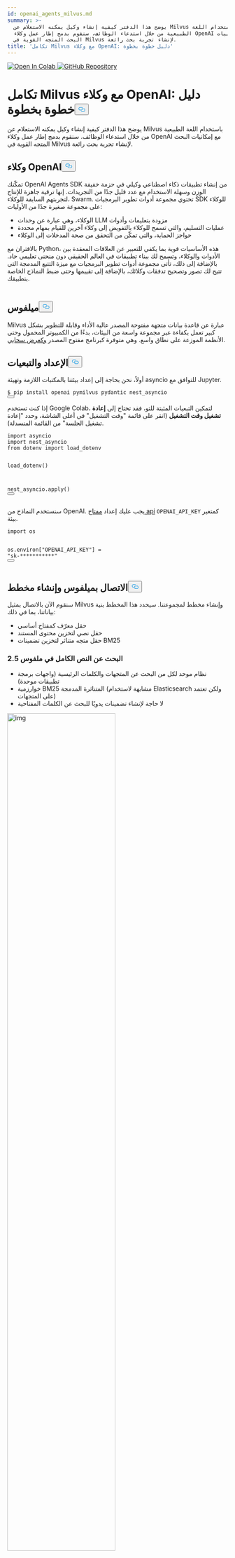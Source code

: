 ```yaml
---
id: openai_agents_milvus.md
summary: >-
  يوضح هذا الدفتر كيفية إنشاء وكيل يمكنه الاستعلام عن Milvus باستخدام اللغة
  الطبيعية من خلال استدعاء الوظائف. سنقوم بدمج إطار عمل وكلاء OpenAI مع إمكانيات
  البحث المتجه القوية في Milvus لإنشاء تجربة بحث رائعة.
title: 'تكامل Milvus مع وكلاء OpenAI: دليل خطوة بخطوة'
---
```

<p><a href="https://colab.research.google.com/github/milvus-io/bootcamp/blob/master/bootcamp/tutorials/integration/openai_agents_milvus.ipynb" target="_parent">
<img translate="no" src="https://colab.research.google.com/assets/colab-badge.svg" alt="Open In Colab"/>
</a>
<a href="https://github.com/milvus-io/bootcamp/blob/master/bootcamp/tutorials/integration/openai_agents_milvus.ipynb" target="_blank">
<img translate="no" src="https://img.shields.io/badge/View%20on%20GitHub-555555?style=flat&logo=github&logoColor=white" alt="GitHub Repository"/>
</a></p>
<h1 id="Milvus-Integration-with-OpenAI-Agents-A-Step-by-Step-Guide" class="common-anchor-header">تكامل Milvus مع وكلاء OpenAI: دليل خطوة بخطوة<button data-href="#Milvus-Integration-with-OpenAI-Agents-A-Step-by-Step-Guide" class="anchor-icon" translate="no">
      <svg translate="no"
        aria-hidden="true"
        focusable="false"
        height="20"
        version="1.1"
        viewBox="0 0 16 16"
        width="16"
      >
        <path
          fill="#0092E4"
          fill-rule="evenodd"
          d="M4 9h1v1H4c-1.5 0-3-1.69-3-3.5S2.55 3 4 3h4c1.45 0 3 1.69 3 3.5 0 1.41-.91 2.72-2 3.25V8.59c.58-.45 1-1.27 1-2.09C10 5.22 8.98 4 8 4H4c-.98 0-2 1.22-2 2.5S3 9 4 9zm9-3h-1v1h1c1 0 2 1.22 2 2.5S13.98 12 13 12H9c-.98 0-2-1.22-2-2.5 0-.83.42-1.64 1-2.09V6.25c-1.09.53-2 1.84-2 3.25C6 11.31 7.55 13 9 13h4c1.45 0 3-1.69 3-3.5S14.5 6 13 6z"
        ></path>
      </svg>
    </button></h1><p>يوضح هذا الدفتر كيفية إنشاء وكيل يمكنه الاستعلام عن Milvus باستخدام اللغة الطبيعية من خلال استدعاء الوظائف. سنقوم بدمج إطار عمل وكلاء OpenAI مع إمكانيات البحث المتجه القوية في Milvus لإنشاء تجربة بحث رائعة.</p>
<h2 id="OpenAI-Agents" class="common-anchor-header">وكلاء OpenAI<button data-href="#OpenAI-Agents" class="anchor-icon" translate="no">
      <svg translate="no"
        aria-hidden="true"
        focusable="false"
        height="20"
        version="1.1"
        viewBox="0 0 16 16"
        width="16"
      >
        <path
          fill="#0092E4"
          fill-rule="evenodd"
          d="M4 9h1v1H4c-1.5 0-3-1.69-3-3.5S2.55 3 4 3h4c1.45 0 3 1.69 3 3.5 0 1.41-.91 2.72-2 3.25V8.59c.58-.45 1-1.27 1-2.09C10 5.22 8.98 4 8 4H4c-.98 0-2 1.22-2 2.5S3 9 4 9zm9-3h-1v1h1c1 0 2 1.22 2 2.5S13.98 12 13 12H9c-.98 0-2-1.22-2-2.5 0-.83.42-1.64 1-2.09V6.25c-1.09.53-2 1.84-2 3.25C6 11.31 7.55 13 9 13h4c1.45 0 3-1.69 3-3.5S14.5 6 13 6z"
        ></path>
      </svg>
    </button></h2><p>تمكّنك OpenAI Agents SDK من إنشاء تطبيقات ذكاء اصطناعي وكيلي في حزمة خفيفة الوزن وسهلة الاستخدام مع عدد قليل جدًا من التجريدات. إنها ترقية جاهزة للإنتاج لتجربتهم السابقة للوكلاء، Swarm. تحتوي مجموعة أدوات تطوير البرمجيات SDK للوكلاء على مجموعة صغيرة جدًا من الأوليات:</p>
<ul>
<li>الوكلاء، وهي عبارة عن وحدات LLM مزودة بتعليمات وأدوات</li>
<li>عمليات التسليم، والتي تسمح للوكلاء بالتفويض إلى وكلاء آخرين للقيام بمهام محددة</li>
<li>حواجز الحماية، والتي تمكّن من التحقق من صحة المدخلات إلى الوكلاء</li>
</ul>
<p>بالاقتران مع Python، هذه الأساسيات قوية بما يكفي للتعبير عن العلاقات المعقدة بين الأدوات والوكلاء، وتسمح لك ببناء تطبيقات في العالم الحقيقي دون منحنى تعليمي حاد. بالإضافة إلى ذلك، تأتي مجموعة أدوات تطوير البرمجيات مع ميزة التتبع المدمجة التي تتيح لك تصور وتصحيح تدفقات وكلائك، بالإضافة إلى تقييمها وحتى ضبط النماذج الخاصة بتطبيقك.</p>
<p>
  <span class="img-wrapper">
    <img translate="no" src="/docs/v2.5.x/assets/openai-agent.png" alt="" class="doc-image" id="" />
    <span></span>
  </span>
</p>
<h2 id="Milvus" class="common-anchor-header">ميلفوس<button data-href="#Milvus" class="anchor-icon" translate="no">
      <svg translate="no"
        aria-hidden="true"
        focusable="false"
        height="20"
        version="1.1"
        viewBox="0 0 16 16"
        width="16"
      >
        <path
          fill="#0092E4"
          fill-rule="evenodd"
          d="M4 9h1v1H4c-1.5 0-3-1.69-3-3.5S2.55 3 4 3h4c1.45 0 3 1.69 3 3.5 0 1.41-.91 2.72-2 3.25V8.59c.58-.45 1-1.27 1-2.09C10 5.22 8.98 4 8 4H4c-.98 0-2 1.22-2 2.5S3 9 4 9zm9-3h-1v1h1c1 0 2 1.22 2 2.5S13.98 12 13 12H9c-.98 0-2-1.22-2-2.5 0-.83.42-1.64 1-2.09V6.25c-1.09.53-2 1.84-2 3.25C6 11.31 7.55 13 9 13h4c1.45 0 3-1.69 3-3.5S14.5 6 13 6z"
        ></path>
      </svg>
    </button></h2><p>Milvus عبارة عن قاعدة بيانات متجهة مفتوحة المصدر عالية الأداء وقابلة للتطوير بشكل كبير تعمل بكفاءة عبر مجموعة واسعة من البيئات، بدءًا من الكمبيوتر المحمول وحتى الأنظمة الموزعة على نطاق واسع. وهي متوفرة كبرنامج مفتوح المصدر <a href="https://zilliz.com/">وكعرض سحابي</a>.</p>
<h2 id="Setup-and-Dependencies" class="common-anchor-header">الإعداد والتبعيات<button data-href="#Setup-and-Dependencies" class="anchor-icon" translate="no">
      <svg translate="no"
        aria-hidden="true"
        focusable="false"
        height="20"
        version="1.1"
        viewBox="0 0 16 16"
        width="16"
      >
        <path
          fill="#0092E4"
          fill-rule="evenodd"
          d="M4 9h1v1H4c-1.5 0-3-1.69-3-3.5S2.55 3 4 3h4c1.45 0 3 1.69 3 3.5 0 1.41-.91 2.72-2 3.25V8.59c.58-.45 1-1.27 1-2.09C10 5.22 8.98 4 8 4H4c-.98 0-2 1.22-2 2.5S3 9 4 9zm9-3h-1v1h1c1 0 2 1.22 2 2.5S13.98 12 13 12H9c-.98 0-2-1.22-2-2.5 0-.83.42-1.64 1-2.09V6.25c-1.09.53-2 1.84-2 3.25C6 11.31 7.55 13 9 13h4c1.45 0 3-1.69 3-3.5S14.5 6 13 6z"
        ></path>
      </svg>
    </button></h2><p>أولاً، نحن بحاجة إلى إعداد بيئتنا بالمكتبات اللازمة وتهيئة asyncio للتوافق مع Jupyter.</p>
<pre><code translate="no" class="language-shell"><span class="hljs-meta prompt_">$ </span><span class="language-bash">pip install openai pymilvus pydantic nest_asyncio</span>
<button class="copy-code-btn"></button></code></pre>
<div class="alert note">
<p>إذا كنت تستخدم Google Colab، لتمكين التبعيات المثبتة للتو، فقد تحتاج إلى <strong>إعادة تشغيل وقت التشغيل</strong> (انقر على قائمة "وقت التشغيل" في أعلى الشاشة، وحدد "إعادة تشغيل الجلسة" من القائمة المنسدلة).</p>
</div>
<pre><code translate="no" class="language-python"><span class="hljs-keyword">import</span> asyncio
<span class="hljs-keyword">import</span> nest_asyncio
<span class="hljs-keyword">from</span> dotenv <span class="hljs-keyword">import</span> load_dotenv

load_dotenv()

nest_asyncio.apply()
<button class="copy-code-btn"></button></code></pre>
<p>سنستخدم النماذج من OpenAI. يجب عليك إعداد <a href="https://platform.openai.com/docs/quickstart">مفتاح api</a> <code translate="no">OPENAI_API_KEY</code> كمتغير بيئة.</p>
<pre><code translate="no" class="language-python"><span class="hljs-keyword">import</span> os

os.environ[<span class="hljs-string">&quot;OPENAI_API_KEY&quot;</span>] = <span class="hljs-string">&quot;sk-***********&quot;</span>
<button class="copy-code-btn"></button></code></pre>
<h2 id="Connecting-to-Milvus-and-Creating-a-Schema" class="common-anchor-header">الاتصال بميلفوس وإنشاء مخطط<button data-href="#Connecting-to-Milvus-and-Creating-a-Schema" class="anchor-icon" translate="no">
      <svg translate="no"
        aria-hidden="true"
        focusable="false"
        height="20"
        version="1.1"
        viewBox="0 0 16 16"
        width="16"
      >
        <path
          fill="#0092E4"
          fill-rule="evenodd"
          d="M4 9h1v1H4c-1.5 0-3-1.69-3-3.5S2.55 3 4 3h4c1.45 0 3 1.69 3 3.5 0 1.41-.91 2.72-2 3.25V8.59c.58-.45 1-1.27 1-2.09C10 5.22 8.98 4 8 4H4c-.98 0-2 1.22-2 2.5S3 9 4 9zm9-3h-1v1h1c1 0 2 1.22 2 2.5S13.98 12 13 12H9c-.98 0-2-1.22-2-2.5 0-.83.42-1.64 1-2.09V6.25c-1.09.53-2 1.84-2 3.25C6 11.31 7.55 13 9 13h4c1.45 0 3-1.69 3-3.5S14.5 6 13 6z"
        ></path>
      </svg>
    </button></h2><p>سنقوم الآن بالاتصال بمثيل Milvus وإنشاء مخطط لمجموعتنا. سيحدد هذا المخطط بنية بياناتنا، بما في ذلك:</p>
<ul>
<li>حقل معرّف كمفتاح أساسي</li>
<li>حقل نصي لتخزين محتوى المستند</li>
<li>حقل متجه متناثر لتخزين تضمينات BM25</li>
</ul>
<h3 id="Full-Text-Search-in-Milvus-25" class="common-anchor-header">البحث عن النص الكامل في ملفوس 2.5</h3><ul>
<li>نظام موحد لكل من البحث عن المتجهات والكلمات الرئيسية (واجهات برمجة تطبيقات موحدة)</li>
<li>خوارزمية BM25 المتناثرة المدمجة (مشابهة لاستخدام Elasticsearch ولكن تعتمد على المتجهات)</li>
<li>لا حاجة لإنشاء تضمينات يدويًا للبحث عن الكلمات المفتاحية</li>
</ul>
<p><img translate="no" src="https://milvus.io/docs/v2.5.x/assets/full-text-search.png" width="70%" alt="img"></p>
<h2 id="Install-Milvus-with-Docker" class="common-anchor-header">تثبيت Milvus مع Docker<button data-href="#Install-Milvus-with-Docker" class="anchor-icon" translate="no">
      <svg translate="no"
        aria-hidden="true"
        focusable="false"
        height="20"
        version="1.1"
        viewBox="0 0 16 16"
        width="16"
      >
        <path
          fill="#0092E4"
          fill-rule="evenodd"
          d="M4 9h1v1H4c-1.5 0-3-1.69-3-3.5S2.55 3 4 3h4c1.45 0 3 1.69 3 3.5 0 1.41-.91 2.72-2 3.25V8.59c.58-.45 1-1.27 1-2.09C10 5.22 8.98 4 8 4H4c-.98 0-2 1.22-2 2.5S3 9 4 9zm9-3h-1v1h1c1 0 2 1.22 2 2.5S13.98 12 13 12H9c-.98 0-2-1.22-2-2.5 0-.83.42-1.64 1-2.09V6.25c-1.09.53-2 1.84-2 3.25C6 11.31 7.55 13 9 13h4c1.45 0 3-1.69 3-3.5S14.5 6 13 6z"
        ></path>
      </svg>
    </button></h2><p>قبل تشغيل هذا المثال، تأكد من تثبيت Milvus وبدء تشغيله باستخدام Docker، ألقِ نظرة على وثائقنا - https://milvus.io/docs/install_standalone-docker.md</p>
<pre><code translate="no" class="language-python"><span class="hljs-keyword">from</span> pymilvus <span class="hljs-keyword">import</span> DataType, FunctionType, MilvusClient

client = MilvusClient(uri=<span class="hljs-string">&quot;http://localhost:19530&quot;</span>)

schema = client.create_schema()

<span class="hljs-comment"># Simple schema that handles both text and vectors</span>
schema.add_field(
    field_name=<span class="hljs-string">&quot;id&quot;</span>, datatype=DataType.INT64, is_primary=<span class="hljs-literal">True</span>, auto_id=<span class="hljs-literal">True</span>
)
schema.add_field(
    field_name=<span class="hljs-string">&quot;text&quot;</span>, datatype=DataType.VARCHAR, max_length=<span class="hljs-number">1000</span>, enable_analyzer=<span class="hljs-literal">True</span>
)
schema.add_field(field_name=<span class="hljs-string">&quot;sparse&quot;</span>, datatype=DataType.SPARSE_FLOAT_VECTOR)
<button class="copy-code-btn"></button></code></pre>
<pre><code translate="no">{'auto_id': False, 'description': '', 'fields': [{'name': 'id', 'description': '', 'type': &lt;DataType.INT64: 5&gt;, 'is_primary': True, 'auto_id': True}, {'name': 'text', 'description': '', 'type': &lt;DataType.VARCHAR: 21&gt;, 'params': {'max_length': 1000, 'enable_analyzer': True}}, {'name': 'sparse', 'description': '', 'type': &lt;DataType.SPARSE_FLOAT_VECTOR: 104&gt;}], 'enable_dynamic_field': False}
</code></pre>
<h2 id="Setting-Up-BM25-for-Full-Text-Search" class="common-anchor-header">إعداد BM25 للبحث عن النص الكامل<button data-href="#Setting-Up-BM25-for-Full-Text-Search" class="anchor-icon" translate="no">
      <svg translate="no"
        aria-hidden="true"
        focusable="false"
        height="20"
        version="1.1"
        viewBox="0 0 16 16"
        width="16"
      >
        <path
          fill="#0092E4"
          fill-rule="evenodd"
          d="M4 9h1v1H4c-1.5 0-3-1.69-3-3.5S2.55 3 4 3h4c1.45 0 3 1.69 3 3.5 0 1.41-.91 2.72-2 3.25V8.59c.58-.45 1-1.27 1-2.09C10 5.22 8.98 4 8 4H4c-.98 0-2 1.22-2 2.5S3 9 4 9zm9-3h-1v1h1c1 0 2 1.22 2 2.5S13.98 12 13 12H9c-.98 0-2-1.22-2-2.5 0-.83.42-1.64 1-2.09V6.25c-1.09.53-2 1.84-2 3.25C6 11.31 7.55 13 9 13h4c1.45 0 3-1.69 3-3.5S14.5 6 13 6z"
        ></path>
      </svg>
    </button></h2><p>يدعم ميلفوس البحث عن النص الكامل من خلال وظائف BM25. نقوم هنا بتعريف الدالة التي ستقوم تلقائيًا بتحويل بياناتنا النصية إلى تمثيلات متجهة متفرقة محسّنة للبحث عن النص.</p>
<pre><code translate="no" class="language-python"><span class="hljs-keyword">from</span> pymilvus <span class="hljs-keyword">import</span> Function

<span class="hljs-comment"># Milvus handles tokenization and BM25 conversion</span>
bm25_function = Function(
    name=<span class="hljs-string">&quot;text_bm25_emb&quot;</span>,  <span class="hljs-comment"># Function name</span>
    input_field_names=[<span class="hljs-string">&quot;text&quot;</span>],  <span class="hljs-comment"># Name of the VARCHAR field containing raw text data</span>
    output_field_names=[
        <span class="hljs-string">&quot;sparse&quot;</span>
    ],  <span class="hljs-comment"># Name of the SPARSE_FLOAT_VECTOR field reserved to store generated embeddings</span>
    function_type=FunctionType.BM25,
)

schema.add_function(bm25_function)
<button class="copy-code-btn"></button></code></pre>
<pre><code translate="no">{'auto_id': False, 'description': '', 'fields': [{'name': 'id', 'description': '', 'type': &lt;DataType.INT64: 5&gt;, 'is_primary': True, 'auto_id': True}, {'name': 'text', 'description': '', 'type': &lt;DataType.VARCHAR: 21&gt;, 'params': {'max_length': 1000, 'enable_analyzer': True}}, {'name': 'sparse', 'description': '', 'type': &lt;DataType.SPARSE_FLOAT_VECTOR: 104&gt;, 'is_function_output': True}], 'enable_dynamic_field': False, 'functions': [{'name': 'text_bm25_emb', 'description': '', 'type': &lt;FunctionType.BM25: 1&gt;, 'input_field_names': ['text'], 'output_field_names': ['sparse'], 'params': {}}]}
</code></pre>
<h2 id="Creating-the-Collection-and-Loading-Sample-Data" class="common-anchor-header">إنشاء المجموعة وتحميل بيانات العينة<button data-href="#Creating-the-Collection-and-Loading-Sample-Data" class="anchor-icon" translate="no">
      <svg translate="no"
        aria-hidden="true"
        focusable="false"
        height="20"
        version="1.1"
        viewBox="0 0 16 16"
        width="16"
      >
        <path
          fill="#0092E4"
          fill-rule="evenodd"
          d="M4 9h1v1H4c-1.5 0-3-1.69-3-3.5S2.55 3 4 3h4c1.45 0 3 1.69 3 3.5 0 1.41-.91 2.72-2 3.25V8.59c.58-.45 1-1.27 1-2.09C10 5.22 8.98 4 8 4H4c-.98 0-2 1.22-2 2.5S3 9 4 9zm9-3h-1v1h1c1 0 2 1.22 2 2.5S13.98 12 13 12H9c-.98 0-2-1.22-2-2.5 0-.83.42-1.64 1-2.09V6.25c-1.09.53-2 1.84-2 3.25C6 11.31 7.55 13 9 13h4c1.45 0 3-1.69 3-3.5S14.5 6 13 6z"
        ></path>
      </svg>
    </button></h2><p>سننشئ الآن مجموعتنا باستخدام معلمات المخطط والفهرس، ثم نحمّل بعض البيانات النموذجية حول استرجاع المعلومات و Milvus.</p>
<pre><code translate="no" class="language-python">index_params = client.prepare_index_params()

index_params.add_index(field_name=<span class="hljs-string">&quot;sparse&quot;</span>, index_type=<span class="hljs-string">&quot;AUTOINDEX&quot;</span>, metric_type=<span class="hljs-string">&quot;BM25&quot;</span>)

<span class="hljs-keyword">if</span> client.has_collection(<span class="hljs-string">&quot;demo&quot;</span>):
    client.drop_collection(<span class="hljs-string">&quot;demo&quot;</span>)

client.create_collection(
    collection_name=<span class="hljs-string">&quot;demo&quot;</span>,
    schema=schema,
    index_params=index_params,
)

<span class="hljs-comment">## 3. Loading Test Data</span>
client.insert(
    <span class="hljs-string">&quot;demo&quot;</span>,
    [
        {
            <span class="hljs-string">&quot;text&quot;</span>: <span class="hljs-string">&quot;Information retrieval helps users find relevant documents in large datasets.&quot;</span>
        },
        {
            <span class="hljs-string">&quot;text&quot;</span>: <span class="hljs-string">&quot;Search engines use information retrieval techniques to index and rank web pages.&quot;</span>
        },
        {
            <span class="hljs-string">&quot;text&quot;</span>: <span class="hljs-string">&quot;The core of IR is matching user queries with the most relevant content.&quot;</span>
        },
        {
            <span class="hljs-string">&quot;text&quot;</span>: <span class="hljs-string">&quot;Vector search is revolutionising modern information retrieval systems.&quot;</span>
        },
        {
            <span class="hljs-string">&quot;text&quot;</span>: <span class="hljs-string">&quot;Machine learning improves ranking algorithms in information retrieval.&quot;</span>
        },
        {
            <span class="hljs-string">&quot;text&quot;</span>: <span class="hljs-string">&quot;IR techniques include keyword-based search, semantic search, and vector search.&quot;</span>
        },
        {
            <span class="hljs-string">&quot;text&quot;</span>: <span class="hljs-string">&quot;Boolean retrieval is one of the earliest information retrieval methods.&quot;</span>
        },
        {<span class="hljs-string">&quot;text&quot;</span>: <span class="hljs-string">&quot;TF-IDF is a classic method used to score document relevance in IR.&quot;</span>},
        {
            <span class="hljs-string">&quot;text&quot;</span>: <span class="hljs-string">&quot;Modern IR systems integrate deep learning for better contextual understanding.&quot;</span>
        },
        {
            <span class="hljs-string">&quot;text&quot;</span>: <span class="hljs-string">&quot;Milvus is an open-source vector database designed for AI-powered search.&quot;</span>
        },
        {
            <span class="hljs-string">&quot;text&quot;</span>: <span class="hljs-string">&quot;Milvus enables fast and scalable similarity search on high-dimensional data.&quot;</span>
        },
        {
            <span class="hljs-string">&quot;text&quot;</span>: <span class="hljs-string">&quot;With Milvus, developers can build applications that support image, text, and video retrieval.&quot;</span>
        },
        {
            <span class="hljs-string">&quot;text&quot;</span>: <span class="hljs-string">&quot;Milvus integrates well with deep learning frameworks like PyTorch and TensorFlow.&quot;</span>
        },
        {
            <span class="hljs-string">&quot;text&quot;</span>: <span class="hljs-string">&quot;The core of Milvus is optimised for approximate nearest neighbour (ANN) search.&quot;</span>
        },
        {
            <span class="hljs-string">&quot;text&quot;</span>: <span class="hljs-string">&quot;Milvus supports hybrid search combining structured and unstructured data.&quot;</span>
        },
        {
            <span class="hljs-string">&quot;text&quot;</span>: <span class="hljs-string">&quot;Large-scale AI applications rely on Milvus for efficient vector retrieval.&quot;</span>
        },
        {<span class="hljs-string">&quot;text&quot;</span>: <span class="hljs-string">&quot;Milvus makes it easy to perform high-speed similarity searches.&quot;</span>},
        {<span class="hljs-string">&quot;text&quot;</span>: <span class="hljs-string">&quot;Cloud-native by design, Milvus scales effortlessly with demand.&quot;</span>},
        {
            <span class="hljs-string">&quot;text&quot;</span>: <span class="hljs-string">&quot;Milvus powers applications in recommendation systems, fraud detection, and genomics.&quot;</span>
        },
        {
            <span class="hljs-string">&quot;text&quot;</span>: <span class="hljs-string">&quot;The latest version of Milvus introduces faster indexing and lower latency.&quot;</span>
        },
        {<span class="hljs-string">&quot;text&quot;</span>: <span class="hljs-string">&quot;Milvus supports HNSW, IVF_FLAT, and other popular ANN algorithms.&quot;</span>},
        {
            <span class="hljs-string">&quot;text&quot;</span>: <span class="hljs-string">&quot;Vector embeddings from models like OpenAI’s CLIP can be indexed in Milvus.&quot;</span>
        },
        {
            <span class="hljs-string">&quot;text&quot;</span>: <span class="hljs-string">&quot;Milvus has built-in support for multi-tenancy in enterprise use cases.&quot;</span>
        },
        {
            <span class="hljs-string">&quot;text&quot;</span>: <span class="hljs-string">&quot;The Milvus community actively contributes to improving its performance.&quot;</span>
        },
        {
            <span class="hljs-string">&quot;text&quot;</span>: <span class="hljs-string">&quot;Milvus integrates with data pipelines like Apache Kafka for real-time updates.&quot;</span>
        },
        {
            <span class="hljs-string">&quot;text&quot;</span>: <span class="hljs-string">&quot;Using Milvus, companies can enhance search experiences with vector search.&quot;</span>
        },
        {
            <span class="hljs-string">&quot;text&quot;</span>: <span class="hljs-string">&quot;Milvus plays a crucial role in powering AI search in medical research.&quot;</span>
        },
        {<span class="hljs-string">&quot;text&quot;</span>: <span class="hljs-string">&quot;Milvus integrates with LangChain for advanced RAG pipelines.&quot;</span>},
        {
            <span class="hljs-string">&quot;text&quot;</span>: <span class="hljs-string">&quot;Open-source contributors continue to enhance Milvus’ search performance.&quot;</span>
        },
        {
            <span class="hljs-string">&quot;text&quot;</span>: <span class="hljs-string">&quot;Multi-modal search in Milvus enables applications beyond text and images.&quot;</span>
        },
        {<span class="hljs-string">&quot;text&quot;</span>: <span class="hljs-string">&quot;Milvus has an intuitive REST API for easy integration.&quot;</span>},
        {<span class="hljs-string">&quot;text&quot;</span>: <span class="hljs-string">&quot;Milvus’ FAISS and HNSW backends provide flexibility in indexing.&quot;</span>},
        {
            <span class="hljs-string">&quot;text&quot;</span>: <span class="hljs-string">&quot;The architecture of Milvus ensures fault tolerance and high availability.&quot;</span>
        },
        {<span class="hljs-string">&quot;text&quot;</span>: <span class="hljs-string">&quot;Milvus integrates seamlessly with LLM-based applications.&quot;</span>},
        {<span class="hljs-string">&quot;text&quot;</span>: <span class="hljs-string">&quot;Startups leverage Milvus to build next-gen AI-powered products.&quot;</span>},
        {<span class="hljs-string">&quot;text&quot;</span>: <span class="hljs-string">&quot;Milvus Cloud offers a managed solution for vector search at scale.&quot;</span>},
        {
            <span class="hljs-string">&quot;text&quot;</span>: <span class="hljs-string">&quot;The future of AI search is being shaped by Milvus and similar vector databases.&quot;</span>
        },
    ],
)
<button class="copy-code-btn"></button></code></pre>
<pre><code translate="no">{'insert_count': 37, 'ids': [456486814660619140, 456486814660619141, 456486814660619142, 456486814660619143, 456486814660619144, 456486814660619145, 456486814660619146, 456486814660619147, 456486814660619148, 456486814660619149, 456486814660619150, 456486814660619151, 456486814660619152, 456486814660619153, 456486814660619154, 456486814660619155, 456486814660619156, 456486814660619157, 456486814660619158, 456486814660619159, 456486814660619160, 456486814660619161, 456486814660619162, 456486814660619163, 456486814660619164, 456486814660619165, 456486814660619166, 456486814660619167, 456486814660619168, 456486814660619169, 456486814660619170, 456486814660619171, 456486814660619172, 456486814660619173, 456486814660619174, 456486814660619175, 456486814660619176], 'cost': 0}
</code></pre>
<h2 id="Defining-Output-Types-for-Structured-Results" class="common-anchor-header">تحديد أنواع المخرجات للنتائج المنظمة<button data-href="#Defining-Output-Types-for-Structured-Results" class="anchor-icon" translate="no">
      <svg translate="no"
        aria-hidden="true"
        focusable="false"
        height="20"
        version="1.1"
        viewBox="0 0 16 16"
        width="16"
      >
        <path
          fill="#0092E4"
          fill-rule="evenodd"
          d="M4 9h1v1H4c-1.5 0-3-1.69-3-3.5S2.55 3 4 3h4c1.45 0 3 1.69 3 3.5 0 1.41-.91 2.72-2 3.25V8.59c.58-.45 1-1.27 1-2.09C10 5.22 8.98 4 8 4H4c-.98 0-2 1.22-2 2.5S3 9 4 9zm9-3h-1v1h1c1 0 2 1.22 2 2.5S13.98 12 13 12H9c-.98 0-2-1.22-2-2.5 0-.83.42-1.64 1-2.09V6.25c-1.09.53-2 1.84-2 3.25C6 11.31 7.55 13 9 13h4c1.45 0 3-1.69 3-3.5S14.5 6 13 6z"
        ></path>
      </svg>
    </button></h2><p>لجعل نتائج بحثنا أكثر تنظيماً وأسهل في التعامل معها، سنقوم بتعريف نماذج Pydantic التي تحدد تنسيق نتائج بحثنا.</p>
<pre><code translate="no" class="language-python"><span class="hljs-keyword">from</span> pydantic <span class="hljs-keyword">import</span> BaseModel


<span class="hljs-comment"># Simplified output model for search results</span>
<span class="hljs-keyword">class</span> <span class="hljs-title class_">MilvusSearchResult</span>(<span class="hljs-title class_ inherited__">BaseModel</span>):
    <span class="hljs-built_in">id</span>: <span class="hljs-built_in">int</span>
    text: <span class="hljs-built_in">str</span>


<span class="hljs-keyword">class</span> <span class="hljs-title class_">MilvusSearchResults</span>(<span class="hljs-title class_ inherited__">BaseModel</span>):
    results: <span class="hljs-built_in">list</span>[MilvusSearchResult]
    query: <span class="hljs-built_in">str</span>
<button class="copy-code-btn"></button></code></pre>
<h2 id="Creating-a-Custom-Search-Tool" class="common-anchor-header">إنشاء أداة بحث مخصصة<button data-href="#Creating-a-Custom-Search-Tool" class="anchor-icon" translate="no">
      <svg translate="no"
        aria-hidden="true"
        focusable="false"
        height="20"
        version="1.1"
        viewBox="0 0 16 16"
        width="16"
      >
        <path
          fill="#0092E4"
          fill-rule="evenodd"
          d="M4 9h1v1H4c-1.5 0-3-1.69-3-3.5S2.55 3 4 3h4c1.45 0 3 1.69 3 3.5 0 1.41-.91 2.72-2 3.25V8.59c.58-.45 1-1.27 1-2.09C10 5.22 8.98 4 8 4H4c-.98 0-2 1.22-2 2.5S3 9 4 9zm9-3h-1v1h1c1 0 2 1.22 2 2.5S13.98 12 13 12H9c-.98 0-2-1.22-2-2.5 0-.83.42-1.64 1-2.09V6.25c-1.09.53-2 1.84-2 3.25C6 11.31 7.55 13 9 13h4c1.45 0 3-1.69 3-3.5S14.5 6 13 6z"
        ></path>
      </svg>
    </button></h2><p>بعد ذلك، سننشئ أداة دالة مخصصة يمكن لوكيلنا استخدامها للبحث في قاعدة بيانات ميلفوس. ستقوم هذه الأداة بـ</p>
<ol>
<li>قبول اسم مجموعة، ونص استعلام، ومعلمة حدية</li>
<li>تنفيذ بحث BM25 مقابل مجموعة ميلفوس.</li>
<li>إرجاع النتائج بتنسيق منظم</li>
</ol>
<pre><code translate="no" class="language-python"><span class="hljs-keyword">import</span> json
<span class="hljs-keyword">from</span> typing <span class="hljs-keyword">import</span> <span class="hljs-type">Any</span>
<span class="hljs-keyword">from</span> pymilvus <span class="hljs-keyword">import</span> MilvusClient
<span class="hljs-keyword">from</span> agents <span class="hljs-keyword">import</span> function_tool, RunContextWrapper


<span class="hljs-meta">@function_tool</span>
<span class="hljs-keyword">async</span> <span class="hljs-keyword">def</span> <span class="hljs-title function_">search_milvus_text</span>(<span class="hljs-params">
    ctx: RunContextWrapper[<span class="hljs-type">Any</span>], collection_name: <span class="hljs-built_in">str</span>, query_text: <span class="hljs-built_in">str</span>, limit: <span class="hljs-built_in">int</span>
</span>) -&gt; <span class="hljs-built_in">str</span>:
    <span class="hljs-string">&quot;&quot;&quot;Search for text documents in a Milvus collection using full text search.

    Args:
        collection_name: Name of the Milvus collection to search.
        query_text: The text query to search for.
        limit: Maximum number of results to return.
    &quot;&quot;&quot;</span>
    <span class="hljs-keyword">try</span>:
        <span class="hljs-comment"># Initialize Milvus client</span>
        client = MilvusClient()

        <span class="hljs-comment"># Prepare search parameters for BM25</span>
        search_params = {<span class="hljs-string">&quot;metric_type&quot;</span>: <span class="hljs-string">&quot;BM25&quot;</span>, <span class="hljs-string">&quot;params&quot;</span>: {<span class="hljs-string">&quot;drop_ratio_search&quot;</span>: <span class="hljs-number">0.2</span>}}

        <span class="hljs-comment"># Execute search with text query</span>
        results = client.search(
            collection_name=collection_name,
            data=[query_text],
            anns_field=<span class="hljs-string">&quot;sparse&quot;</span>,
            limit=limit,
            search_params=search_params,
            output_fields=[<span class="hljs-string">&quot;text&quot;</span>],
        )
        <span class="hljs-keyword">return</span> json.dumps(
            {<span class="hljs-string">&quot;results&quot;</span>: results, <span class="hljs-string">&quot;query&quot;</span>: query_text, <span class="hljs-string">&quot;collection&quot;</span>: collection_name}
        )

    <span class="hljs-keyword">except</span> Exception <span class="hljs-keyword">as</span> e:
        <span class="hljs-built_in">print</span>(<span class="hljs-string">f&quot;Exception is: <span class="hljs-subst">{e}</span>&quot;</span>)
        <span class="hljs-keyword">return</span> <span class="hljs-string">f&quot;Error searching Milvus: <span class="hljs-subst">{<span class="hljs-built_in">str</span>(e)}</span>&quot;</span>
<button class="copy-code-btn"></button></code></pre>
<h2 id="Building-the-Agent" class="common-anchor-header">بناء الوكيل<button data-href="#Building-the-Agent" class="anchor-icon" translate="no">
      <svg translate="no"
        aria-hidden="true"
        focusable="false"
        height="20"
        version="1.1"
        viewBox="0 0 16 16"
        width="16"
      >
        <path
          fill="#0092E4"
          fill-rule="evenodd"
          d="M4 9h1v1H4c-1.5 0-3-1.69-3-3.5S2.55 3 4 3h4c1.45 0 3 1.69 3 3.5 0 1.41-.91 2.72-2 3.25V8.59c.58-.45 1-1.27 1-2.09C10 5.22 8.98 4 8 4H4c-.98 0-2 1.22-2 2.5S3 9 4 9zm9-3h-1v1h1c1 0 2 1.22 2 2.5S13.98 12 13 12H9c-.98 0-2-1.22-2-2.5 0-.83.42-1.64 1-2.09V6.25c-1.09.53-2 1.84-2 3.25C6 11.31 7.55 13 9 13h4c1.45 0 3-1.69 3-3.5S14.5 6 13 6z"
        ></path>
      </svg>
    </button></h2><p>سنقوم الآن بإنشاء وكيل يمكنه استخدام أداة البحث الخاصة بنا. سنعطيه تعليمات حول كيفية التعامل مع طلبات البحث ونحدد أنه يجب أن يُرجع النتائج بتنسيقنا المنظم.</p>
<pre><code translate="no" class="language-python"><span class="hljs-keyword">from</span> agents <span class="hljs-keyword">import</span> Agent, Runner, WebSearchTool, trace


<span class="hljs-keyword">async</span> <span class="hljs-keyword">def</span> <span class="hljs-title function_">main</span>():
    agent = Agent(
        name=<span class="hljs-string">&quot;Milvus Searcher&quot;</span>,
        instructions=<span class="hljs-string">&quot;&quot;&quot;
        You are a helpful agent that can search through Milvus vector database using full text search. Return the results in a structured format.
        &quot;&quot;&quot;</span>,
        tools=[
            WebSearchTool(user_location={<span class="hljs-string">&quot;type&quot;</span>: <span class="hljs-string">&quot;approximate&quot;</span>, <span class="hljs-string">&quot;city&quot;</span>: <span class="hljs-string">&quot;New York&quot;</span>}),
            search_milvus_text,
        ],
        output_type=MilvusSearchResults,
    )

    <span class="hljs-keyword">with</span> trace(<span class="hljs-string">&quot;Milvus search example&quot;</span>):
        result = <span class="hljs-keyword">await</span> Runner.run(
            agent,
            <span class="hljs-string">&quot;Find documents in the &#x27;demo&#x27; collection that are similar to this concept: &#x27;information retrieval&#x27;&quot;</span>,
        )
        <span class="hljs-comment"># print(result.final_output.results)</span>
        formatted_results = <span class="hljs-string">&quot;\n&quot;</span>.join(
            <span class="hljs-string">f&quot;<span class="hljs-subst">{i+<span class="hljs-number">1</span>}</span>. ID: <span class="hljs-subst">{res.<span class="hljs-built_in">id</span>}</span>, Text: <span class="hljs-subst">{res.text}</span>&quot;</span>
            <span class="hljs-keyword">for</span> i, res <span class="hljs-keyword">in</span> <span class="hljs-built_in">enumerate</span>(result.final_output.results)
        )
        <span class="hljs-built_in">print</span>(<span class="hljs-string">f&quot;Search results:\n<span class="hljs-subst">{formatted_results}</span>&quot;</span>)
<button class="copy-code-btn"></button></code></pre>
<pre><code translate="no" class="language-python">asyncio.run(main())
<button class="copy-code-btn"></button></code></pre>
<pre><code translate="no">Search results:
1. ID: 456486814660619146, Text: Boolean retrieval is one of the earliest information retrieval methods.
2. ID: 456486814660619144, Text: Machine learning improves ranking algorithms in information retrieval.
3. ID: 456486814660619143, Text: Vector search is revolutionising modern information retrieval systems.
4. ID: 456486814660619140, Text: Information retrieval helps users find relevant documents in large datasets.
5. ID: 456486814660619141, Text: Search engines use information retrieval techniques to index and rank web pages.
</code></pre>
